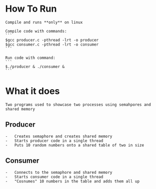 # How To Run
    Compile and runs **only** on linux

    Compile code with commands:
    ```
    $gcc producer.c -pthread -lrt -o producer
    $gcc consumer.c -pthread -lrt -o consumer
    ```

    Run code with command:
    ```
    $./producer & ./consumer &
    ```

# What it does
    Two programs used to showcase two processes using semahpores and shared memory

## Producer
    -   Creates semaphore and creates shared memory
    -   Starts producer code in a single thread
    -   Puts 10 random numbers onto a shared table of two in size

## Consumer
    -   Connects to the semaphore and shared memory
    -   Starts consumer code in a single thread 
    -   "Cosnumes" 10 numbers in the table and adds them all up

